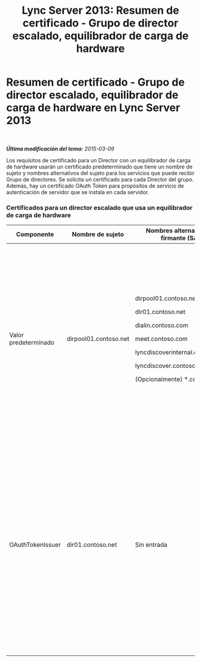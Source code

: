 ﻿---
title: 'Lync Server 2013: Resumen de certificado - Grupo de director escalado, equilibrador de carga de hardware'
TOCTitle: Resumen de certificado - Grupo de director escalado, equilibrador de carga de hardware
ms:assetid: 45940add-8027-418d-b79a-9033b494762f
ms:mtpsurl: https://technet.microsoft.com/es-es/library/JJ204846(v=OCS.15)
ms:contentKeyID: 48275101
ms.date: 01/07/2017
mtps_version: v=OCS.15
ms.translationtype: HT
---

# Resumen de certificado - Grupo de director escalado, equilibrador de carga de hardware en Lync Server 2013

 

_**Última modificación del tema:** 2015-03-09_

Los requisitos de certificado para un Director con un equilibrador de carga de hardware usarán un certificado predeterminado que tiene un nombre de sujeto y nombres alternativos del sujeto para los servicios que puede recibir Grupo de directores. Se solicita un certificado para cada Director del grupo. Además, hay un certificado OAuth Token para propósitos de servicio de autenticación de servidor que se instala en cada servidor.

### Certificados para un director escalado que usa un equilibrador de carga de hardware

<table>
<colgroup>
<col style="width: 25%" />
<col style="width: 25%" />
<col style="width: 25%" />
<col style="width: 25%" />
</colgroup>
<thead>
<tr class="header">
<th>Componente</th>
<th>Nombre de sujeto</th>
<th>Nombres alternativos del firmante (SAN)</th>
<th>Comentarios</th>
</tr>
</thead>
<tbody>
<tr class="odd">
<td><p>Valor predeterminado</p></td>
<td><p>dirpool01.contoso.net</p></td>
<td><p>dirpool01.contoso.net</p>
<p>dir01.contoso.net</p>
<p>dialin.contoso.com</p>
<p>meet.contoso.com</p>
<p>lyncdiscoverinternal.contoso.com</p>
<p>lyncdiscover.contoso.com</p>
<p>(Opcionalmente) *.contoso.com</p></td>
<td><p>Los certificados de Director pueden solicitarse de una entidad de certificación (CA) administrada internamente o de una entidad de certificación pública.</p>
<p>El Director responde a las solicitudes del proxy inverso en el perímetro o desde el Servidor perimetral.</p>
<p>O una entrada de comodín para las direcciones URL sencillas</p></td>
</tr>
<tr class="even">
<td><p>OAuthTokenIssuer</p></td>
<td><p>dir01.contoso.net</p></td>
<td><p>Sin entrada</p></td>
<td><div>

> [!IMPORTANT]  
> Tenga en cuenta que la longitud de clave mínima es de 1.024, pero puede recibir una advertencia que la longitud de clave mínima recomendada es de 2.048 bits.


</div>
<p>El certificado OAuthTokenIssuer es un certificado de propósito único para la autenticación de servidores en un entorno de gran escala y puede solicitarse desde una CA interna o desde una CA pública. El certificado es obligatorio.</p></td>
</tr>
</tbody>
</table>

